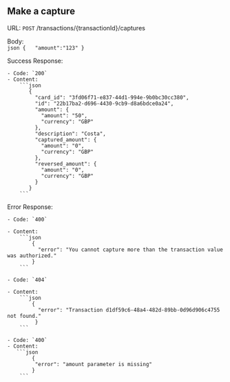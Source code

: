 ## Make a capture

URL:
 `POST` /transactions/{transactionId}/captures 

Body:    
    ```json
        {  
           "amount":"123"
        }
    ```
    
Success Response:

    - Code: `200`
    - Content: 
        ```json
           {
             "card_id": "3fd06f71-e837-44d1-994e-9b0bc30cc380",
             "id": "22b17ba2-d696-4430-9cb9-d8a6bdce0a24",
             "amount": {
               "amount": "50",
               "currency": "GBP"
             },
             "description": "Costa",
             "captured_amount": {
               "amount": "0",
               "currency": "GBP"
             },
             "reversed_amount": {
               "amount": "0",
               "currency": "GBP"
             }
           }
        ```
Error Response:

    - Code: `400`
    
    - Content: 
        ```json
            {
              "error": "You cannot capture more than the transaction value was authorized."
            }
        ```
        
    - Code: `404`
    
    - Content: 
        ```json
            {
              "error": "Transaction d1df59c6-48a4-482d-89bb-0d96d906c4755 not found."
             }
        ```
        
    - Code: `400`
    - Content:  
       ```json
            {
             "error": "amount parameter is missing"
            }
        ```
